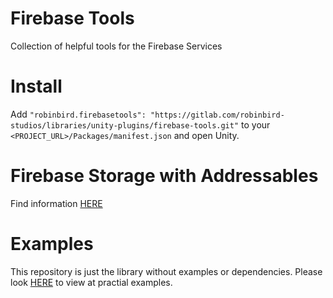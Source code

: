 # Firebase Tools

Collection of helpful tools for the Firebase Services

# Install

Add `"robinbird.firebasetools": "https://gitlab.com/robinbird-studios/libraries/unity-plugins/firebase-tools.git"` to your `<PROJECT_URL>/Packages/manifest.json` and open Unity.

# Firebase Storage with Addressables

Find information [HERE](/Storage/Addressables/README.md)

# Examples

This repository is just the library without examples or dependencies. Please look [HERE](https://gitlab.com/robinbird-studios/hives/firebase-tools-hive) to view at practial examples.